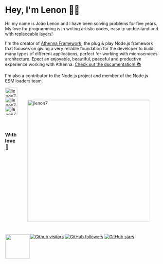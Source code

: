 # Hey, I'm Lenon 👨‍🎨

Hi! my name is João Lenon and I have been solving problems for five years. 
My love for programming is in writing artistic codes, easy to understand and 
with replaceable layers! 

I'm the creator of [Athenna Framework](https://athenna.io/docs/introduction/welcome), 
the plug & play Node.js framework that focuses on giving a very reliable foundation 
for the developer to build many types of different applications, perfect for working 
with microservices architecture. Epect an enjoyable, beautiful, peaceful and productive 
experience working with Athenna. [Check out the documentation! 📚](https://athenna.io/docs/introduction/welcome)

I'm also a contributor to the Node.js project and member of the Node.js ESM loaders team.

<img src="https://github-readme-stats.vercel.app/api?username=jlenon7&show_icons=true&theme=dracula&locale=en" alt="jlenon7" width="400px" align="right" hspace="30px" vspace="40px"/>

<p>
  <a href="https://www.instagram.com/lenonsec/" target="_blank">
    <img align="center" src="./.github/icons/instagram.svg" alt="jlenon7" height="30" width="40"/>
  </a>

  <a href="https://www.linkedin.com/in/jo%C3%A3o-lenon-873480194/" target="_blank">
    <img align="center" src="./.github/icons/linkedin.svg" alt="jlenon7" height="30" width="40"/>
  </a>

  <a href="mailto:lenonSec7@gmail.com" target="_blank">
    <img align="center" src="./.github/icons/gmail.svg" alt="jlenon7" height="30" width="40"/>
  </a>
</p>

<br/>

<img src="./.github/mario.png" width="80px" align="left" hspace="1px" vspace="1px"/>

<h3>With love 💜</h3>

[![Github visitors](https://visitor-badge.glitch.me/badge?page_id=jlenon7.visitor-badge)](https://github.com/jlenon7)
[![GitHub followers](https://img.shields.io/github/followers/jlenon7.svg?style=social&label=Follow&maxAge=2592000)](https://github.com/jlenon7?tab=followers)
[![GitHub stars](https://img.shields.io/github/stars/jlenon7/jlenon7.svg?style=social&label=Star&maxAge=2592000)](https://github.com/jlenon7/jlenon7/stargazers/)
